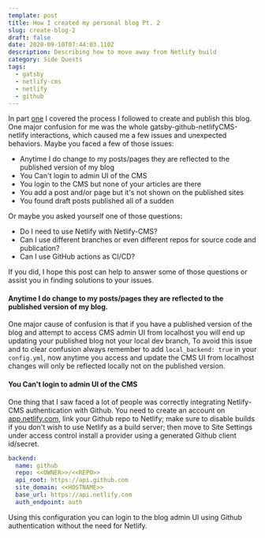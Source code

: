 ```yaml
---
template: post
title: How I created my personal blog Pt. 2
slug: create-blog-2
draft: false
date: 2020-09-10T07:44:03.110Z
description: Describing how to move away from Netlify build
category: Side Quests
tags:
  - gatsby
  - netlify-cms
  - netlify
  - github
---
```

In part [one](https://abdelrhmansafwat.com/posts/create-blog) I covered the process I followed to create and publish this blog. One major confusion for me was the whole gatsby-github-netlifyCMS-netlify interactions, which caused me a few issues and unexpected behaviors. 
Maybe you faced a few of those issues:

* Anytime I do change to my posts/pages they are reflected to the published version of my blog
* You Can't login to admin UI of the CMS
* You login to the CMS but none of your articles are there
* You add a post and/or page but it's not shown on the published sites
* You found draft posts published all of a sudden

Or maybe you asked yourself one of those questions:

* Do I need to use Netlify with Netlify-CMS?
* Can I use different branches or even different repos for source code and publication? 
* Can I use GitHub actions as CI/CD?

If you did, I hope this post can help to answer some of those questions or assist you in finding solutions to your issues. 

#### Anytime I do change to my posts/pages they are reflected to the published version of my blog.

One major cause of confusion is that if you have a published version of the blog and attempt to access CMS admin UI from localhost you will end up updating your published blog not your local dev branch, To avoid this issue and to clear confusion always remember to add `local_backend: true` in your `config.yml`, now anytime you access and update the CMS UI from localhost changes will only be reflected locally not on the published version.

#### You Can't login to admin UI of the CMS

One thing that I saw faced a lot of people was correctly integrating Netlify-CMS authentication with Github. You need to create an account on [app.netlify.com](app.netlify.com), link your Github repo to Netlify; make sure to disable builds if you don't wish to use Netlify as a build server; then move to Site Settings under access control install a provider using a generated Github client id/secret. 

```yaml
backend:
  name: github
  repo: <<OWNER>>/<<REPO>>
  api_root: https://api.github.com
  site_domain: <<HOSTNAME>>
  base_url: https://api.netlify.com
  auth_endpoint: auth
```

Using this configuration you can login to the blog admin UI using Github authentication without the need for Netlify.